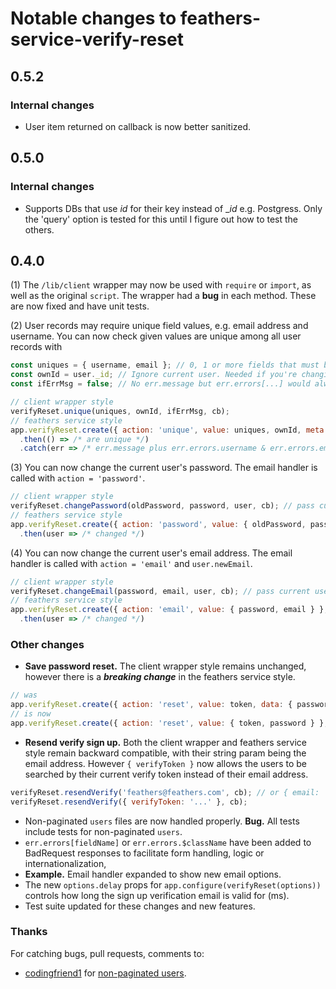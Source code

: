# Notable changes to feathers-service-verify-reset

## 0.5.2
### Internal changes
- User item returned on callback is now better sanitized.

## 0.5.0
### Internal changes
- Supports DBs that use _id_ for their key instead of __id_ e.g. Postgress.
Only the 'query' option is tested for this until I figure out how to test the others.

## 0.4.0

(1) The `/lib/client` wrapper may now be used with `require` or `import`,
as well as the original `script`.
The wrapper had a **bug** in each method. These are now fixed and have unit tests.

(2) User records may require unique field values, e.g. email address and username.
You can now check given values are unique among all user records with

```javascript
const uniques = { username, email }; // 0, 1 or more fields that must be unique
const ownId = user._id; // Ignore current user. Needed if you're changing current user's record.
const ifErrMsg = false; // No err.message but err.errors[...] would always have messages.

// client wrapper style
verifyReset.unique(uniques, ownId, ifErrMsg, cb);
// feathers service style
app.verifyReset.create({ action: 'unique', value: uniques, ownId, meta: { noErrMsg: ifErrMsg } })
  .then(() => /* are unique */)
  .catch(err => /* err.message plus err.errors.username & err.errors.email */
```

(3) You can now change the current user's password.
The email handler is called with `action = 'password'`.

```javascript
// client wrapper style
verifyReset.changePassword(oldPassword, password, user, cb); // pass curr user from authentication
// feathers service style
app.verifyReset.create({ action: 'password', value: { oldPassword, password } }, { user }, cb);
  .then(user => /* changed */)
```

(4) You can now change the current user's email address.
The email handler is called with `action = 'email'` and `user.newEmail`.

```javascript
// client wrapper style
verifyReset.changeEmail(password, email, user, cb); // pass current user from authentication
// feathers service style
app.verifyReset.create({ action: 'email', value: { password, email } }, { user }, cb);
  .then(user => /* changed */)
```

### Other changes
- **Save password reset.** The client wrapper style remains unchanged,
however there is a **_breaking change_** in the feathers service style.

```javascript
// was
app.verifyReset.create({ action: 'reset', value: token, data: { password } }, cb);
// is now
app.verifyReset.create({ action: 'reset', value: { token, password } }, cb);
```
- **Resend verify sign up.** Both the client wrapper and feathers service style
remain backward compatible, with their string param being the email address.
However `{ verifyToken }` now allows the users to be searched by their current
verify token instead of their email address.

```javascript
verifyReset.resendVerify('feathers@feathers.com', cb); // or { email: 'feathers@feathers.com' } 
verifyReset.resendVerify({ verifyToken: '...' }, cb);
````
- Non-paginated `users` files are now handled properly. **Bug.**
All tests include tests for non-paginated `users`.
- `err.errors[fieldName]` or `err.errors.$className` have been added to BadRequest responses
to facilitate form handling, logic or internationalization,
- **Example.** Email handler expanded to show new email options.
- The new `options.delay` props for `app.configure(verifyReset(options))`
controls how long the sign up verification email is valid for (ms).
- Test suite updated for these changes and new features.

### Thanks
 
For catching bugs, pull requests, comments to:
- [codingfriend1](https://github.com/codingfriend1)
for [non-paginated users](https://github.com/eddyystop/feathers-service-verify-reset/issues/4).

